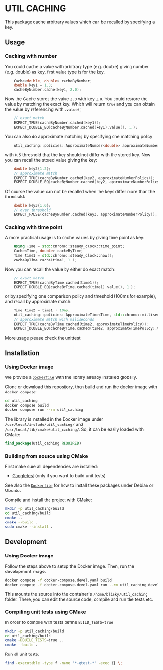 # UTIL CACHING

This package cache arbitrary values which can be recalled by specifying a key.


## Usage

### Caching with number

You could cache a value with arbitrary type (e.g. double) giving number (e.g. double) as key, first value type is for the key.

```cpp
    Cache<double, double> cacheByNumber;
    double key1 = 1.0;
    cacheByNumber.cache(key1, 2.0);
```
Now the Cache stores the value `2.0` with key `1.0`. You could restore the value by matching the exact key. Which will return `true` and you can obtain the value by referencing with `.value()`

```cpp
    // exact match
    EXPECT_TRUE(cacheByNumber.cached(key1));
    EXPECT_DOUBLE_EQ(cacheByNumber.cached(key1).value(), 1.);
```

You can also do approximate matching by specifying one matching policy 

```cpp
    util_caching::policies::ApproximateNumber<double> approximateNumberPolicy{0.5};
```

with `0.5` threshold that the key should not differ with the stored key. Now you can recall the stored value giving the key:

```cpp
    double key2{1.2};
    // approximate match
    EXPECT_TRUE(cacheByNumber.cached(key2, approximateNumberPolicy));
    EXPECT_DOUBLE_EQ(cacheByNumber.cached(key2, approximateNumberPolicy).value(), 1.);
```
Of course the value can not be recalled when the keys differ more than the threshold:


```cpp
    double key3{1.6};
    // over threshold
    EXPECT_FALSE(cacheByNumber.cached(key3, approximateNumberPolicy));
```
 
### Caching with time point

A more practical usage is to cache values by giving time point as key:

```cpp
    using Time = std::chrono::steady_clock::time_point;
    Cache<Time, double> cacheByTime;
    Time time1 = std::chrono::steady_clock::now();
    cacheByTime.cache(time1, 1.);
```

Now you can recall the value by either do exact match:

```cpp
    // exact match
    EXPECT_TRUE(cacheByTime.cached(time1));
    EXPECT_DOUBLE_EQ(cacheByTime.cached(time1).value(), 1.);
```

or by specifying one comparison policy and threshold (100ms for example), and recall by approximate match:

```cpp
    Time time2 = time1 + 10ms;
    util_caching::policies::ApproximateTime<Time, std::chrono::milliseconds> approximateTimePolicy{100};
    // approximate match with miliseconds
    EXPECT_TRUE(cacheByTime.cached(time2, approximateTimePolicy));
    EXPECT_DOUBLE_EQ(cacheByTime.cached(time2, approximateTimePolicy).value(), 1.);
```

More usage please check the unittest.


## Installation

### Using Docker image

We provide a [`Dockerfile`](./Dockerfile) with the library already installed globally.

Clone or download this repository, then build and run the docker image with `docker compose`:

```bash
cd util_caching
docker compose build
docker compose run --rm util_caching
```

The library is installed in the Docker image under `/usr/local/include/util_caching/` and `/usr/local/lib/cmake/util_caching/`.
So, it can be easily loaded with CMake:

```cmake
find_package(util_caching REQUIRED)
```


### Building from source using CMake

First make sure all dependencies are installed:
- [Googletest](https://github.com/google/googletest) (only if you want to build unit tests)

See also the [`Dockerfile`](./Dockerfile) for how to install these packages under Debian or Ubuntu.

Compile and install the project with CMake:

```bash
mkdir -p util_caching/build
cd util_caching/build
cmake ..
cmake --build .
sudo cmake --install .
```


## Development

### Using Docker image

Follow the steps above to setup the Docker image.
Then, run the development image.

```bash
docker compose -f docker-compose.devel.yaml build
docker compose -f docker-compose.devel.yaml run --rm util_caching_devel
```

This mounts the source into the container's `/home/blinky/util_caching` folder.
There, you can edit the source code, compile and run the tests etc.


### Compiling unit tests using CMake

In order to compile with tests define `BUILD_TESTS=true`
```bash
mkdir -p util_caching/build
cd util_caching/build
cmake -DBUILD_TESTS=true ..
cmake --build .
```

Run all unit tests:

```bash
find -executable -type f -name '*-gtest-*' -exec {} \;
```
